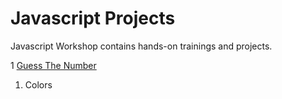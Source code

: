 # Javascript Projects

Javascript Workshop contains hands-on trainings and projects.

1 [Guess The Number](./01-Guess-the-Number-Game/README.md)
1. Colors

